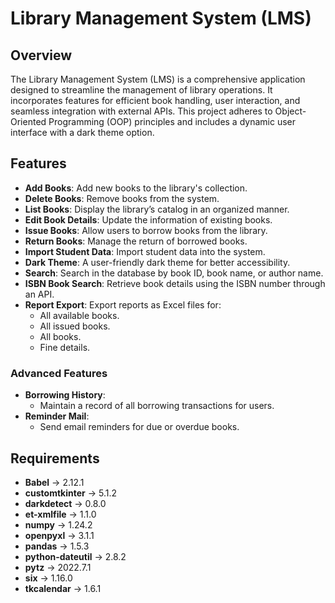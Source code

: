 # Library Management System (LMS)

## Overview

The Library Management System (LMS) is a comprehensive application designed to streamline the management of library operations. It incorporates features for efficient book handling, user interaction, and seamless integration with external APIs. This project adheres to Object-Oriented Programming (OOP) principles and includes a dynamic user interface with a dark theme option.

## Features

- **Add Books**: Add new books to the library's collection.
- **Delete Books**: Remove books from the system.
- **List Books**: Display the library’s catalog in an organized manner.
- **Edit Book Details**: Update the information of existing books.
- **Issue Books**: Allow users to borrow books from the library.
- **Return Books**: Manage the return of borrowed books.
- **Import Student Data**: Import student data into the system.
- **Dark Theme**: A user-friendly dark theme for better accessibility.
- **Search**: Search in the database by book ID, book name, or author name.
- **ISBN Book Search**: Retrieve book details using the ISBN number through an API.
- **Report Export**: Export reports as Excel files for:
  - All available books.
  - All issued books.
  - All books.
  - Fine details.
    
### Advanced Features

- **Borrowing History**:
  - Maintain a record of all borrowing transactions for users.
- **Reminder Mail**:
  - Send email reminders for due or overdue books.

## Requirements

- **Babel** -> 2.12.1
- **customtkinter** -> 5.1.2
- **darkdetect** -> 0.8.0
- **et-xmlfile** -> 1.1.0
- **numpy** -> 1.24.2
- **openpyxl** -> 3.1.1
- **pandas** -> 1.5.3
- **python-dateutil** -> 2.8.2
- **pytz** -> 2022.7.1
- **six** -> 1.16.0
- **tkcalendar** -> 1.6.1
